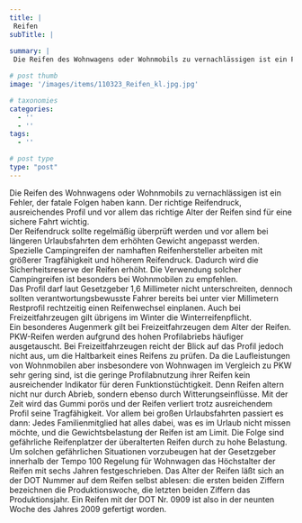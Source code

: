 ```yaml
---
title: |
 Reifen
subTitle: |
 
summary: |
 Die Reifen des Wohnwagens oder Wohnmobils zu vernachlässigen ist ein Fehler, der fatale Folgen haben kann. Der richtige Reifendruck, ausreichendes Profil und vor allem das richtige Alter der Reifen sind für eine sichere Fahrt wichtig.

# post thumb
image: '/images/items/110323_Reifen_kl.jpg.jpg'

# taxonomies
categories: 
  - ''
  - ''
tags:
  - ''

# post type
type: "post"
---
```


Die Reifen des Wohnwagens oder Wohnmobils zu vernachlässigen ist ein Fehler, der fatale Folgen haben kann. Der richtige Reifendruck, ausreichendes Profil und vor allem das richtige Alter der Reifen sind für eine sichere Fahrt wichtig.  
 Der Reifendruck sollte regelmäßig überprüft werden und vor allem bei längeren Urlaubsfahrten dem erhöhten Gewicht angepasst werden. Spezielle Campingreifen der namhaften Reifenhersteller arbeiten mit größerer Tragfähigkeit und höherem Reifendruck. Dadurch wird die Sicherheitsreserve der Reifen erhöht. Die Verwendung solcher Campingreifen ist besonders bei Wohnmobilen zu empfehlen.   
 Das Profil darf laut Gesetzgeber 1,6 Millimeter nicht unterschreiten, dennoch sollten verantwortungsbewusste Fahrer bereits bei unter vier Millimetern Restprofil rechtzeitig einen Reifenwechsel einplanen. Auch bei Freizeitfahrzeugen gilt übrigens im Winter die Winterreifenpflicht.  
 Ein besonderes Augenmerk gilt bei Freizeitfahrzeugen dem Alter der Reifen. PKW-Reifen werden aufgrund des hohen Profilabriebs häufiger ausgetauscht. Bei Freizeitfahrzeugen reicht der Blick auf das Profil jedoch nicht aus, um die Haltbarkeit eines Reifens zu prüfen. Da die Laufleistungen von Wohnmobilen aber insbesondere von Wohnwagen im Vergleich zu PKW sehr gering sind, ist die geringe Profilabnutzung ihrer Reifen kein ausreichender Indikator für deren Funktionstüchtigkeit. Denn Reifen altern nicht nur durch Abrieb, sondern ebenso durch Witterungseinflüsse. Mit der Zeit wird das Gummi porös und der Reifen verliert trotz ausreichendem Profil seine Tragfähigkeit. Vor allem bei großen Urlaubsfahrten passiert es dann: Jedes Familienmitglied hat alles dabei, was es im Urlaub nicht missen möchte, und die Gewichtsbelastung der Reifen ist am Limit. Die Folge sind gefährliche Reifenplatzer der überalterten Reifen durch zu hohe Belastung. Um solchen gefährlichen Situationen vorzubeugen hat der Gesetzgeber innerhalb der Tempo 100 Regelung für Wohnwagen das Höchstalter der Reifen mit sechs Jahren festgeschrieben. Das Alter der Reifen läßt sich an der DOT Nummer auf dem Reifen selbst ablesen: die ersten beiden Ziffern bezeichnen die Produktionswoche, die letzten beiden Ziffern das Produktionsjahr. Ein Reifen mit der DOT Nr. 0909 ist also in der neunten Woche des Jahres 2009 gefertigt worden.